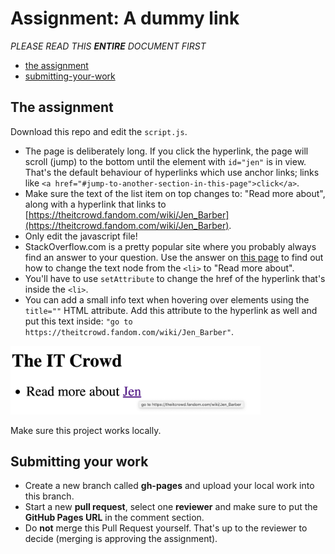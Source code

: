 # Assignment: A dummy link

*PLEASE READ THIS **ENTIRE** DOCUMENT FIRST*

* [the assignment](#the-assignment)
* [submitting-your-work](#submitting-your-work)


## The assignment

Download this repo and edit the `script.js`.

* The page is deliberately long. If you click the hyperlink, the page will scroll (jump) to the bottom until the element with `id="jen"` is in view. That's the default behaviour of hyperlinks which use anchor links; links like `<a href="#jump-to-another-section-in-this-page">click</a>`.
* Make sure the text of the list item on top changes to: "Read more about", along with a hyperlink that links to [https://theitcrowd.fandom.com/wiki/Jen_Barber](https://theitcrowd.fandom.com/wiki/Jen_Barber).
* Only edit the javascript file!
* StackOverflow.com is a pretty popular site where you probably always find an answer to your question. Use the answer on [this page](https://stackoverflow.com/questions/35136905/how-to-change-the-content-of-an-element-with-childnodes-javascript) to find out how to change the text node from the `<li>` to "Read more about".
* You'll have to use `setAttribute` to change the href of the hyperlink that's inside the `<li>`.  
* You can add a small info text when hovering over elements using the `title=""` HTML attribute. Add this attribute to the hyperlink as well and put this text inside: `"go to https://theitcrowd.fandom.com/wiki/Jen_Barber"`.

<img src="assignment/endresult.png" width="400" alt="end result" />

Make sure this project works locally.

## Submitting your work
* Create a new branch called **gh-pages** and upload your local work into this branch.
* Start a new **pull request**, select one **reviewer** and make sure to put the **GitHub Pages URL** in the comment section. 
* Do **not** merge this Pull Request yourself. That's up to the reviewer to decide (merging is approving the assignment).
